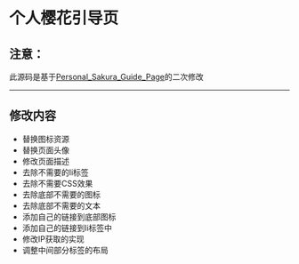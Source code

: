 # 个人樱花引导页

## 注意：

此源码是基于[Personal_Sakura_Guide_Page](https://github.com/NianBroken/Personal_Sakura_Guide_Page)的二次修改

------------

## 修改内容

- 替换图标资源
- 替换页面头像
- 修改页面描述
- 去除不需要的li标签
- 去除不需要CSS效果
- 去除底部不需要的图标
- 去除底部不需要的文本
- 添加自己的链接到底部图标
- 添加自己的链接到li标签中
- 修改IP获取的实现
- 调整中间部分标签的布局
